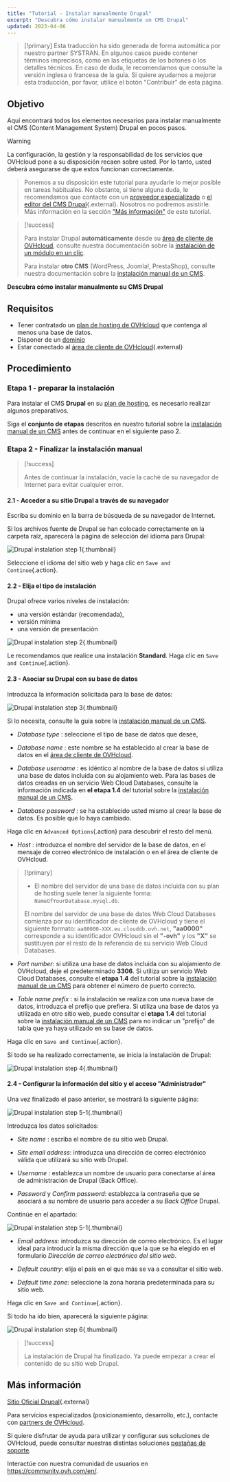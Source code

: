 ```yaml
---
title: "Tutorial - Instalar manualmente Drupal"
excerpt: "Descubra cómo instalar manualmente un CMS Drupal"
updated: 2023-04-06
---
```


> [!primary]
> Esta traducción ha sido generada de forma automática por nuestro partner SYSTRAN. En algunos casos puede contener términos imprecisos, como en las etiquetas de los botones o los detalles técnicos. En caso de duda, le recomendamos que consulte la versión inglesa o francesa de la guía. Si quiere ayudarnos a mejorar esta traducción, por favor, utilice el botón "Contribuir" de esta página.
>
  
## Objetivo

Aquí encontrará todos los elementos necesarios para instalar manualmente el CMS (Content Management System) Drupal en pocos pasos.

> [!warning]
>
La configuración, la gestión y la responsabilidad de los servicios que OVHcloud pone a su disposición recaen sobre usted. Por lo tanto, usted deberá asegurarse de que estos funcionan correctamente.
> 
> Ponemos a su disposición este tutorial para ayudarle lo mejor posible en tareas habituales. No obstante, si tiene alguna duda, le recomendamos que contacte con un [proveedor especializado](/links/partner) o [el editor del CMS Drupal](https://www.drupal.org/support){.external}. Nosotros no podremos asistirle. Más información en la sección ["Más información"](#go-further) de este tutorial.
>

> [!success]
>
> Para instalar Drupal **automáticamente** desde su [área de cliente de OVHcloud](/links/manager), consulte nuestra documentación sobre la [instalación de un módulo en un clic](/pages/web_cloud/web_hosting/cms_install_1_click_modules).
>
> Para instalar **otro CMS** (WordPress, Joomla!, PrestaShop), consulte nuestra documentación sobre la [instalación manual de un CMS](/pages/web_cloud/web_hosting/cms_manual_installation).
>

**Descubra cómo instalar manualmente su CMS Drupal**

## Requisitos

- Tener contratado un [plan de hosting de OVHcloud](/links/web/hosting) que contenga al menos una base de datos.
- Disponer de un [dominio](https://www.ovhcloud.com/es-es/domains/)
- Estar conectado al [área de cliente de OVHcloud](/links/manager){.external}

## Procedimiento

### Etapa 1 - preparar la instalación <a name="step1"></a>

Para instalar el CMS **Drupal** en su [plan de hosting](/links/web/hosting), es necesario realizar algunos preparativos.

Siga el **conjunto de etapas** descritos en nuestro tutorial sobre la [instalación manual de un CMS](/pages/web_cloud/web_hosting/cms_manual_installation) antes de continuar en el siguiente paso 2.

### Etapa 2 - Finalizar la instalación manual <a name="step2"></a>

> [!success]
>
> Antes de continuar la instalación, vacíe la caché de su navegador de Internet para evitar cualquier error.
>

#### 2.1 - Acceder a su sitio Drupal a través de su navegador

Escriba su dominio en la barra de búsqueda de su navegador de Internet.

Si los archivos fuente de Drupal se han colocado correctamente en la carpeta raíz, aparecerá la página de selección del idioma para Drupal:

![Drupal instalation step 1](https://raw.githubusercontent.com/ovh/docs/develop/templates/external-elements/cms/drupal/install-language-1.png){.thumbnail}

Seleccione el idioma del sitio web y haga clic en `Save and Continue`{.action}.

#### 2.2 - Elija el tipo de instalación

Drupal ofrece varios niveles de instalación:

- una versión estándar (recomendada), 
- versión mínima
- una versión de presentación 

![Drupal instalation step 2](https://raw.githubusercontent.com/ovh/docs/develop/templates/external-elements/cms/drupal/install-profil-2.png){.thumbnail}

Le recomendamos que realice una instalación **Standard**. Haga clic en `Save and Continue`{.action}.

#### 2.3 - Asociar su Drupal con su base de datos

Introduzca la información solicitada para la base de datos:

![Drupal instalation step 3](https://raw.githubusercontent.com/ovh/docs/develop/templates/external-elements/cms/drupal/install-db-config-3.png){.thumbnail}

Si lo necesita, consulte la guía sobre la [instalación manual de un CMS](/pages/web_cloud/web_hosting/cms_manual_installation).

- *Database type* : seleccione el tipo de base de datos que desee,

- *Database name* : este nombre se ha establecido al crear la base de datos en el [área de cliente de OVHcloud](/links/manager).

- *Database username* : es idéntico al nombre de la base de datos si utiliza una base de datos incluida con su alojamiento web. Para las bases de datos creadas en un servicio Web Cloud Databases, consulte la información indicada en **el etapa 1.4** del tutorial sobre la [instalación manual de un CMS](/pages/web_cloud/web_hosting/cms_manual_installation).

- *Database password* : se ha establecido usted mismo al crear la base de datos. Es posible que lo haya cambiado.

Haga clic en `Advanced Options`{.action} para descubrir el resto del menú.

- *Host* : introduzca el nombre del servidor de la base de datos, en el mensaje de correo electrónico de instalación o en el área de cliente de OVHcloud. 

> [!primary]
> 
> - El nombre del servidor de una base de datos incluida con su plan de hosting suele tener la siguiente forma: `NameOfYourDatabase.mysql.db`. 
>
> El nombre del servidor de una base de datos Web Cloud Databases comienza por su identificador de cliente de OVHcloud y tiene el siguiente formato: `aa00000-XXX.eu.clouddb.ovh.net`, **"aa0000"** corresponde a su identificador OVHcloud sin el **"-ovh"** y los **"X"** se sustituyen por el resto de la referencia de su servicio Web Cloud Databases.
>

- *Port number*: si utiliza una base de datos incluida con su alojamiento de OVHcloud, deje el predeterminado **3306**. Si utiliza un servicio Web Cloud Databases, consulte el **etapa 1.4** del tutorial sobre la [instalación manual de un CMS](/pages/web_cloud/web_hosting/cms_manual_installation) para obtener el número de puerto correcto.

- *Table name prefix* : si la instalación se realiza con una nueva base de datos, introduzca el prefijo que prefiera. Si utiliza una base de datos ya utilizada en otro sitio web, puede consultar el **etapa 1.4** del tutorial sobre la [instalación manual de un CMS](/pages/web_cloud/web_hosting/cms_manual_installation) para no indicar un "prefijo" de tabla que ya haya utilizado en su base de datos.

Haga clic en `Save and Continue`{.action}.

Si todo se ha realizado correctamente, se inicia la instalación de Drupal:

![Drupal instalation step 4](https://raw.githubusercontent.com/ovh/docs/develop/templates/external-elements/cms/drupal/install-4.png){.thumbnail}

#### 2.4 - Configurar la información del sitio y el acceso "Administrador"

Una vez finalizado el paso anterior, se mostrará la siguiente página:

![Drupal instalation step 5-1](https://raw.githubusercontent.com/ovh/docs/develop/templates/external-elements/cms/drupal/install-configure-site-5-1.png){.thumbnail}

Introduzca los datos solicitados:

- *Site name* : escriba el nombre de su sitio web Drupal.

- *Site email address*: introduzca una dirección de correo electrónico válida que utilizará su sitio web Drupal.

- *Username* : establezca un nombre de usuario para conectarse al área de administración de Drupal (Back Office).

- *Password* y *Confirm password*: establezca la contraseña que se asociará a su nombre de usuario para acceder a su *Back Office* Drupal.

Continúe en el apartado:

![Drupal instalation step 5-1](https://raw.githubusercontent.com/ovh/docs/develop/templates/external-elements/cms/drupal/install-configure-site-5-2.png){.thumbnail}

- *Email address*: introduzca su dirección de correo electrónico. Es el lugar ideal para introducir la misma dirección que la que se ha elegido en el formulario *Dirección de correo electrónico del sitio web*.

- *Default country*: elija el país en el que más se va a consultar el sitio web.

- *Default time zone*: seleccione la zona horaria predeterminada para su sitio web.

Haga clic en `Save and Continue`{.action}.

Si todo ha ido bien, aparecerá la siguiente página:

![Drupal instalation step 6](https://raw.githubusercontent.com/ovh/docs/develop/templates/external-elements/cms/drupal/install-ending-6.png){.thumbnail}

> [!success]
>
> La instalación de Drupal ha finalizado. Ya puede empezar a crear el contenido de su sitio web Drupal.
>

## Más información <a name="go-further"></a>

[Sitio Oficial Drupal](https://www.drupal.org/){.external}

Para servicios especializados (posicionamiento, desarrollo, etc.), contacte con [partners de OVHcloud](/links/partner).

Si quiere disfrutar de ayuda para utilizar y configurar sus soluciones de OVHcloud, puede consultar nuestras distintas soluciones [pestañas de soporte](/links/support).

Interactúe con nuestra comunidad de usuarios en <https://community.ovh.com/en/>.